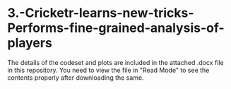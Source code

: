 # 3.-Cricketr-learns-new-tricks-Performs-fine-grained-analysis-of-players

The details of the codeset and plots are included in the attached .docx file in this repository. You need to view the file in "Read Mode" to see the contents properly after downloading the same.
